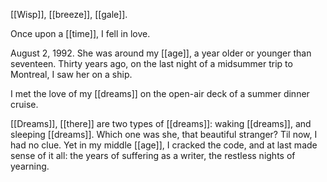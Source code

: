 [[Wisp]], [[breeze]], [[gale]].

Once upon a [[time]], I fell in love.  
  
August 2, 1992. She was around my [[age]], a year older or younger than seventeen. Thirty years ago, on the last night of a midsummer trip to Montreal, I saw her on a ship.  
  
I met the love of my [[dreams]] on the open-air deck of a summer dinner cruise.  
  
[[Dreams]], [[there]] are two types of [[dreams]]: waking [[dreams]], and sleeping [[dreams]]. Which one was she, that beautiful stranger? Til now, I had no clue. Yet in my middle [[age]], I cracked the code, and at last made sense of it all: the years of suffering as a writer, the restless nights of yearning.  
  
